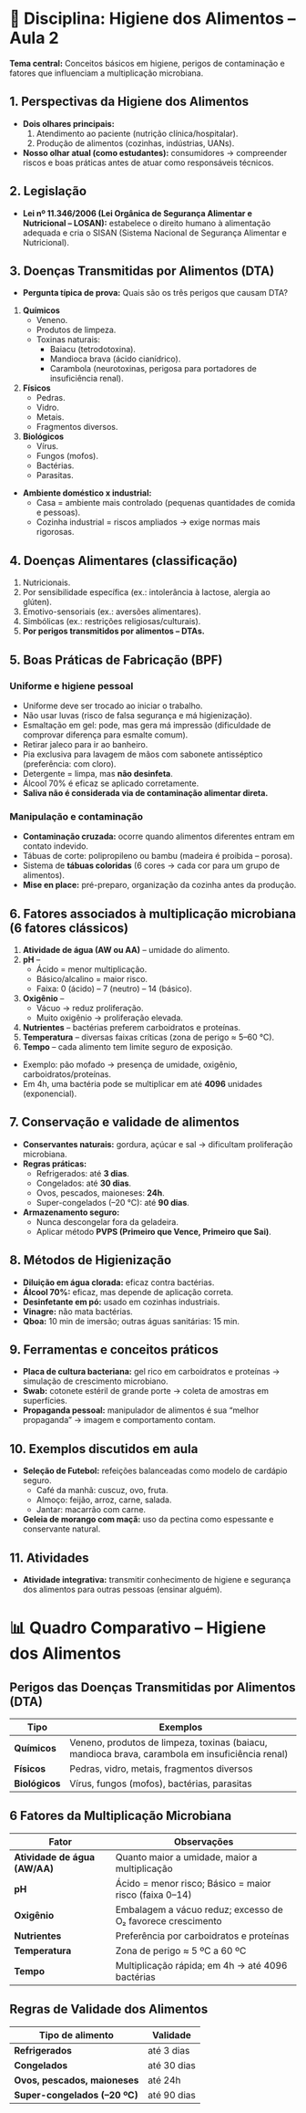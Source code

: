 # 📘 Disciplina: Higiene dos Alimentos – Aula 2
**Tema central:** Conceitos básicos em higiene, perigos de contaminação e fatores que influenciam a multiplicação microbiana.

## **1. Perspectivas da Higiene dos Alimentos**
* **Dois olhares principais:**
  1. Atendimento ao paciente (nutrição clínica/hospitalar).
  2. Produção de alimentos (cozinhas, indústrias, UANs).
* **Nosso olhar atual (como estudantes):** consumidores → compreender riscos e boas práticas antes de atuar como responsáveis técnicos.

## **2. Legislação**
* **Lei nº 11.346/2006 (Lei Orgânica de Segurança Alimentar e Nutricional – LOSAN):** estabelece o direito humano à alimentação adequada e cria o SISAN (Sistema Nacional de Segurança Alimentar e Nutricional).

## **3. Doenças Transmitidas por Alimentos (DTA)**
* **Pergunta típica de prova:** Quais são os três perigos que causam DTA?
1. **Químicos**
   * Veneno.
   * Produtos de limpeza.
   * Toxinas naturais:
     * Baiacu (tetrodotoxina).
     * Mandioca brava (ácido cianídrico).
     * Carambola (neurotoxinas, perigosa para portadores de insuficiência renal).
2. **Físicos**
   * Pedras.
   * Vidro.
   * Metais.
   * Fragmentos diversos.
3. **Biológicos**
   * Vírus.
   * Fungos (mofos).
   * Bactérias.
   * Parasitas.
* **Ambiente doméstico x industrial:**
  * Casa = ambiente mais controlado (pequenas quantidades de comida e pessoas).
  * Cozinha industrial = riscos ampliados → exige normas mais rigorosas.

## **4. Doenças Alimentares (classificação)**
1. Nutricionais.
2. Por sensibilidade específica (ex.: intolerância à lactose, alergia ao glúten).
3. Emotivo-sensoriais (ex.: aversões alimentares).
4. Simbólicas (ex.: restrições religiosas/culturais).
5. **Por perigos transmitidos por alimentos – DTAs.**

## **5. Boas Práticas de Fabricação (BPF)**
### Uniforme e higiene pessoal
* Uniforme deve ser trocado ao iniciar o trabalho.
* Não usar luvas (risco de falsa segurança e má higienização).
* Esmaltação em gel: pode, mas gera má impressão (dificuldade de comprovar diferença para esmalte comum).
* Retirar jaleco para ir ao banheiro.
* Pia exclusiva para lavagem de mãos com sabonete antisséptico (preferência: com cloro).
* Detergente = limpa, mas **não desinfeta**.
* Álcool 70% é eficaz se aplicado corretamente.
* **Saliva não é considerada via de contaminação alimentar direta.**
### Manipulação e contaminação
* **Contaminação cruzada:** ocorre quando alimentos diferentes entram em contato indevido.
* Tábuas de corte: polipropileno ou bambu (madeira é proibida – porosa).
* Sistema de **tábuas coloridas** (6 cores → cada cor para um grupo de alimentos).
* **Mise en place:** pré-preparo, organização da cozinha antes da produção.

## **6. Fatores associados à multiplicação microbiana (6 fatores clássicos)**
1. **Atividade de água (AW ou AA)** – umidade do alimento.
2. **pH** –
   * Ácido = menor multiplicação.
   * Básico/alcalino = maior risco.
   * Faixa: 0 (ácido) – 7 (neutro) – 14 (básico).
3. **Oxigênio** –
   * Vácuo → reduz proliferação.
   * Muito oxigênio → proliferação elevada.
4. **Nutrientes** – bactérias preferem carboidratos e proteínas.
5. **Temperatura** – diversas faixas críticas (zona de perigo ≈ 5–60 °C).
6. **Tempo** – cada alimento tem limite seguro de exposição.
* Exemplo: pão mofado → presença de umidade, oxigênio, carboidratos/proteínas.
* Em 4h, uma bactéria pode se multiplicar em até **4096** unidades (exponencial).

## **7. Conservação e validade de alimentos**
* **Conservantes naturais:** gordura, açúcar e sal → dificultam proliferação microbiana.
* **Regras práticas:**
  * Refrigerados: até **3 dias**.
  * Congelados: até **30 dias**.
  * Ovos, pescados, maioneses: **24h**.
  * Super-congelados (–20 °C): até **90 dias**.
* **Armazenamento seguro:**
  * Nunca descongelar fora da geladeira.
  * Aplicar método **PVPS (Primeiro que Vence, Primeiro que Sai)**.

## **8. Métodos de Higienização**
* **Diluição em água clorada:** eficaz contra bactérias.
* **Álcool 70%:** eficaz, mas depende de aplicação correta.
* **Desinfetante em pó:** usado em cozinhas industriais.
* **Vinagre:** não mata bactérias.
* **Qboa:** 10 min de imersão; outras águas sanitárias: 15 min.

## **9. Ferramentas e conceitos práticos**
* **Placa de cultura bacteriana:** gel rico em carboidratos e proteínas → simulação de crescimento microbiano.
* **Swab:** cotonete estéril de grande porte → coleta de amostras em superfícies.
* **Propaganda pessoal:** manipulador de alimentos é sua “melhor propaganda” → imagem e comportamento contam.

## **10. Exemplos discutidos em aula**
* **Seleção de Futebol:** refeições balanceadas como modelo de cardápio seguro.
  * Café da manhã: cuscuz, ovo, fruta.
  * Almoço: feijão, arroz, carne, salada.
  * Jantar: macarrão com carne.
* **Geleia de morango com maçã:** uso da pectina como espessante e conservante natural.

## **11. Atividades**
* **Atividade integrativa:** transmitir conhecimento de higiene e segurança dos alimentos para outras pessoas (ensinar alguém).

# 📊 Quadro Comparativo – Higiene dos Alimentos

## Perigos das Doenças Transmitidas por Alimentos (DTA)
| Tipo     | Exemplos |
|----------|----------|
| **Químicos** | Veneno, produtos de limpeza, toxinas (baiacu, mandioca brava, carambola em insuficiência renal) |
| **Físicos**  | Pedras, vidro, metais, fragmentos diversos |
| **Biológicos** | Vírus, fungos (mofos), bactérias, parasitas |

## 6 Fatores da Multiplicação Microbiana
| Fator | Observações |
|-------|-------------|
| **Atividade de água (AW/AA)** | Quanto maior a umidade, maior a multiplicação |
| **pH** | Ácido = menor risco; Básico = maior risco (faixa 0–14) |
| **Oxigênio** | Embalagem a vácuo reduz; excesso de O₂ favorece crescimento |
| **Nutrientes** | Preferência por carboidratos e proteínas |
| **Temperatura** | Zona de perigo ≈ 5 ºC a 60 ºC |
| **Tempo** | Multiplicação rápida; em 4h → até 4096 bactérias |

## Regras de Validade dos Alimentos
| Tipo de alimento | Validade |
|------------------|----------|
| **Refrigerados** | até 3 dias |
| **Congelados** | até 30 dias |
| **Ovos, pescados, maioneses** | até 24h |
| **Super-congelados (–20 ºC)** | até 90 dias |
